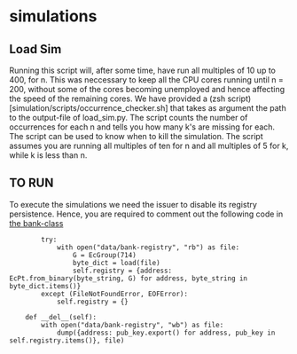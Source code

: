 # simulations

## Load Sim
Running this script will, after some time, have run all multiples of 10 up to 400, for n. This was neccessary to keep all the CPU cores running until n = 200, without some of the cores becoming unemployed and hence affecting the speed of the remaining cores. We have provided a (zsh script)[simulation/scripts/occurrence_checker.sh] that takes as argument the path to the output-file of load_sim.py. The script counts the number of occurrences for each n and tells you how many k's are missing for each. The script can be used to know when to kill the simulation. The script assumes you are running all multiples of ten for n and all multiples of 5 for k, while k is less than n.

## TO RUN
To execute the simulations we need the issuer to disable its registry persistence. Hence, you are required to comment out the following code in [the bank-class](papr_money/bank.py)
```
        try:
            with open("data/bank-registry", "rb") as file:
                G = EcGroup(714)
                byte_dict = load(file)
                self.registry = {address: EcPt.from_binary(byte_string, G) for address, byte_string in byte_dict.items()}
        except (FileNotFoundError, EOFError):
            self.registry = {}

    def __del__(self):
        with open("data/bank-registry", "wb") as file:
            dump({address: pub_key.export() for address, pub_key in self.registry.items()}, file)
```